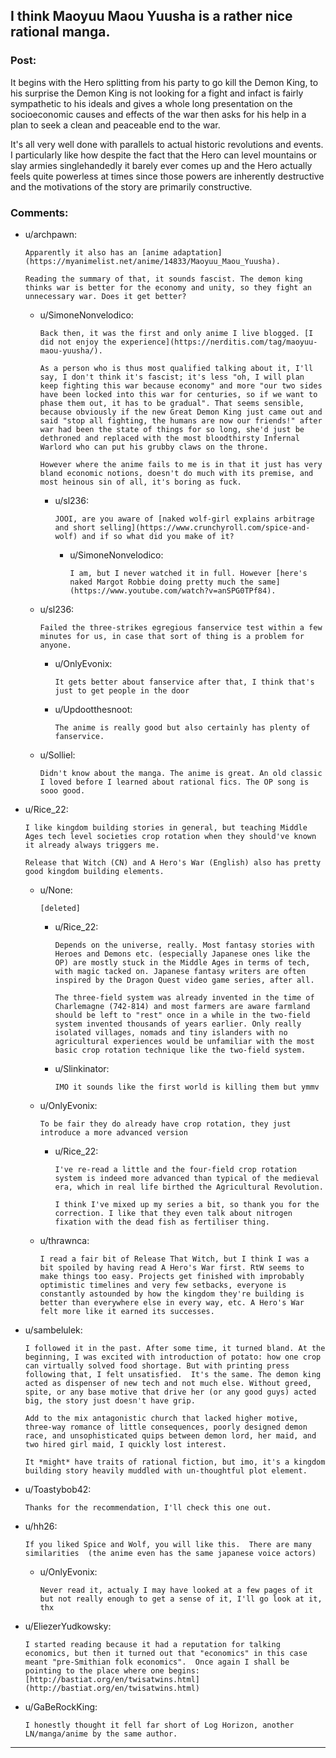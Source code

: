 ## I think Maoyuu Maou Yuusha is a rather nice rational manga.

### Post:

It begins with the Hero splitting from his party to go kill the Demon King, to his surprise the Demon King is not looking for a fight and infact is fairly sympathetic to his ideals and gives a whole long presentation on the socioeconomic causes and effects of the war then asks for his help in a plan to seek a clean and peaceable end to the war.

It's all very well done with parallels to actual historic revolutions and events. I particularly like how despite the fact that the Hero can level mountains or slay armies singlehandedly it barely ever comes up and the Hero actually feels quite powerless at times since those powers are inherently destructive and the motivations of the story are primarily constructive.

### Comments:

- u/archpawn:
  ```
  Apparently it also has an [anime adaptation](https://myanimelist.net/anime/14833/Maoyuu_Maou_Yuusha).

  Reading the summary of that, it sounds fascist. The demon king thinks war is better for the economy and unity, so they fight an unnecessary war. Does it get better?
  ```

  - u/SimoneNonvelodico:
    ```
    Back then, it was the first and only anime I live blogged. [I did not enjoy the experience](https://nerditis.com/tag/maoyuu-maou-yuusha/).

    As a person who is thus most qualified talking about it, I'll say, I don't think it's fascist; it's less "oh, I will plan keep fighting this war because economy" and more "our two sides have been locked into this war for centuries, so if we want to phase them out, it has to be gradual". That seems sensible, because obviously if the new Great Demon King just came out and said "stop all fighting, the humans are now our friends!" after war had been the state of things for so long, she'd just be dethroned and replaced with the most bloodthirsty Infernal Warlord who can put his grubby claws on the throne.

    However where the anime fails to me is in that it just has very bland economic notions, doesn't do much with its premise, and most heinous sin of all, it's boring as fuck.
    ```

    - u/sl236:
      ```
      JOOI, are you aware of [naked wolf-girl explains arbitrage and short selling](https://www.crunchyroll.com/spice-and-wolf) and if so what did you make of it?
      ```

      - u/SimoneNonvelodico:
        ```
        I am, but I never watched it in full. However [here's naked Margot Robbie doing pretty much the same](https://www.youtube.com/watch?v=anSPG0TPf84).
        ```

  - u/sl236:
    ```
    Failed the three-strikes egregious fanservice test within a few minutes for us, in case that sort of thing is a problem for anyone.
    ```

    - u/OnlyEvonix:
      ```
      It gets better about fanservice after that, I think that's just to get people in the door
      ```

    - u/Updootthesnoot:
      ```
      The anime is really good but also certainly has plenty of fanservice.
      ```

  - u/Solliel:
    ```
    Didn't know about the manga. The anime is great. An old classic I loved before I learned about rational fics. The OP song is sooo good.
    ```

- u/Rice_22:
  ```
  I like kingdom building stories in general, but teaching Middle Ages tech level societies crop rotation when they should've known it already always triggers me.

  Release that Witch (CN) and A Hero's War (English) also has pretty good kingdom building elements.
  ```

  - u/None:
    ```
    [deleted]
    ```

    - u/Rice_22:
      ```
      Depends on the universe, really. Most fantasy stories with Heroes and Demons etc. (especially Japanese ones like the OP) are mostly stuck in the Middle Ages in terms of tech, with magic tacked on. Japanese fantasy writers are often inspired by the Dragon Quest video game series, after all.

      The three-field system was already invented in the time of Charlemagne (742-814) and most farmers are aware farmland should be left to "rest" once in a while in the two-field system invented thousands of years earlier. Only really isolated villages, nomads and tiny islanders with no agricultural experiences would be unfamiliar with the most basic crop rotation technique like the two-field system.
      ```

    - u/Slinkinator:
      ```
      IMO it sounds like the first world is killing them but ymmv
      ```

  - u/OnlyEvonix:
    ```
    To be fair they do already have crop rotation, they just introduce a more advanced version
    ```

    - u/Rice_22:
      ```
      I've re-read a little and the four-field crop rotation system is indeed more advanced than typical of the medieval era, which in real life birthed the Agricultural Revolution.

      I think I've mixed up my series a bit, so thank you for the correction. I like that they even talk about nitrogen fixation with the dead fish as fertiliser thing.
      ```

  - u/thrawnca:
    ```
    I read a fair bit of Release That Witch, but I think I was a bit spoiled by having read A Hero's War first. RtW seems to make things too easy. Projects get finished with improbably optimistic timelines and very few setbacks, everyone is constantly astounded by how the kingdom they're building is better than everywhere else in every way, etc. A Hero's War felt more like it earned its successes.
    ```

- u/sambelulek:
  ```
  I followed it in the past. After some time, it turned bland. At the beginning, I was excited with introduction of potato: how one crop can virtually solved food shortage. But with printing press following that, I felt unsatisfied.  It's the same. The demon king acted as dispenser of new tech and not much else. Without greed, spite, or any base motive that drive her (or any good guys) acted big, the story just doesn't have grip.

  Add to the mix antagonistic church that lacked higher motive, three-way romance of little consequences, poorly designed demon race, and unsophisticated quips between demon lord, her maid, and two hired girl maid, I quickly lost interest.

  It *might* have traits of rational fiction, but imo, it's a kingdom building story heavily muddled with un-thoughtful plot element.
  ```

- u/Toastybob42:
  ```
  Thanks for the recommendation, I'll check this one out.
  ```

- u/hh26:
  ```
  If you liked Spice and Wolf, you will like this.  There are many similarities  (the anime even has the same japanese voice actors)
  ```

  - u/OnlyEvonix:
    ```
    Never read it, actualy I may have looked at a few pages of it but not really enough to get a sense of it, I'll go look at it, thx
    ```

- u/EliezerYudkowsky:
  ```
  I started reading because it had a reputation for talking economics, but then it turned out that "economics" in this case meant "pre-Smithian folk economics".  Once again I shall be pointing to the place where one begins:   [http://bastiat.org/en/twisatwins.html](http://bastiat.org/en/twisatwins.html)
  ```

- u/GaBeRockKing:
  ```
  I honestly thought it fell far short of Log Horizon, another LN/manga/anime by the same author.
  ```

---

